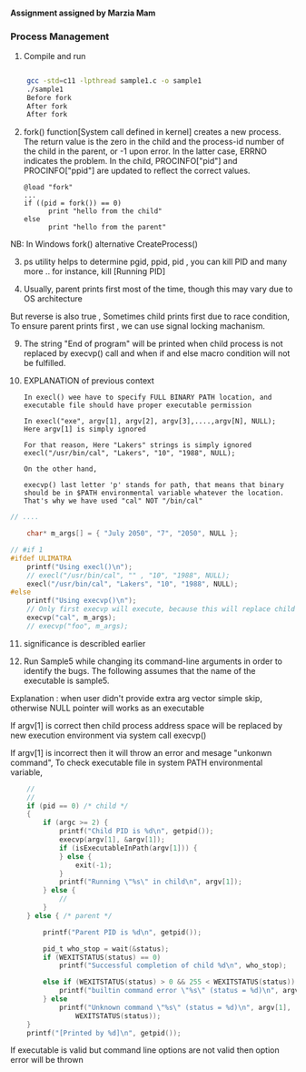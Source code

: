 #### Assignment assigned by Marzia Mam
### Process Management

1. Compile and run
``` bash

    gcc -std=c11 -lpthread sample1.c -o sample1
    ./sample1
    Before fork
    After fork
    After fork
```

2. fork() function[System call defined in kernel] creates a new process. The return value is the zero
  in the child and the process-id number of the child in the parent,
  or -1 upon error. In the latter case, ERRNO indicates the problem.
  In the child, PROCINFO["pid"] and PROCINFO["ppid"] are updated  to
  reflect the correct values.


       @load "fork"
       ...
       if ((pid = fork()) == 0)
             print "hello from the child"
       else
             print "hello from the parent"

  NB: In Windows fork() alternative CreateProcess()

3. ps utility helps to determine pgid, ppid, pid , you can kill PID and many more ..
for instance, kill [Running PID]

6. Usually, parent prints first most of the time, though this may vary due to OS architecture

But reverse is also true , Sometimes child prints first due to race condition,
To ensure parent prints first , we can use signal locking machanism.



9. The string "End of program" will be printed when child process is not replaced by execvp()  call and when if and else macro condition will not be fulfilled.

10. EXPLANATION of previous context

        In execl() wee have to specify FULL BINARY PATH location, and executable file should have proper executable permission

        In execl("exe", argv[1], argv[2], argv[3],....,argv[N], NULL);
        Here argv[1] is simply ignored

        For that reason, Here "Lakers" strings is simply ignored
        execl("/usr/bin/cal", "Lakers", "10", "1988", NULL);

        On the other hand,

        execvp() last letter 'p' stands for path, that means that binary should be in $PATH environmental variable whatever the location.
        That's why we have used "cal" NOT "/bin/cal"

``` c
// ....

    char* m_args[] = { "July 2050", "7", "2050", NULL };

// #if 1
#ifdef ULIMATRA
    printf("Using execl()\n");
    // execl("/usr/bin/cal", "" , "10", "1988", NULL);
    execl("/usr/bin/cal", "Lakers", "10", "1988", NULL);
#else
    printf("Using execvp()\n");
    // Only first execvp will execute, because this will replace child image
    execvp("cal", m_args);
    // execvp("foo", m_args);
```

11. significance is describled earlier

12. Run Sample5 while changing its command-line arguments in order to identify the bugs. The following assumes that the name of the executable is sample5.


Explanation : when user didn't provide extra arg vector simple skip, otherwise NULL pointer will works as an executable

If argv[1] is correct then child process address space will be replaced by new execution environment via system call execvp()

If argv[1] is incorrect then it will throw an error and mesage "unkonwn command", To check executable file in system PATH environmental variable,

``` c
    //
    //
    if (pid == 0) /* child */
    {
        if (argc >= 2) {
            printf("Child PID is %d\n", getpid());
            execvp(argv[1], &argv[1]);
            if (isExecutableInPath(argv[1])) {
            } else {
                exit(-1);
            }
            printf("Running \"%s\" in child\n", argv[1]);
        } else {
            //
        }
    } else { /* parent */

        printf("Parent PID is %d\n", getpid());

        pid_t who_stop = wait(&status);
        if (WEXITSTATUS(status) == 0)
            printf("Successful completion of child %d\n", who_stop);

        else if (WEXITSTATUS(status) > 0 && 255 < WEXITSTATUS(status)) {
            printf("builtin command error \"%s\" (status = %d)\n", argv[1], WEXITSTATUS(status));
        } else
            printf("Unknown command \"%s\" (status = %d)\n", argv[1],
                WEXITSTATUS(status));
    }
    printf("[Printed by %d]\n", getpid());

```
If executable is valid but command line options are not valid then option error will be thrown

